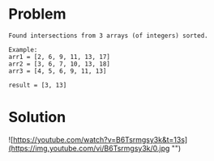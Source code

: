 # Problem

```
Found intersections from 3 arrays (of integers) sorted.

Example:
arr1 = [2, 6, 9, 11, 13, 17]
arr2 = [3, 6, 7, 10, 13, 18]
arr3 = [4, 5, 6, 9, 11, 13]

result = [3, 13]
```

# Solution

![https://youtube.com/watch?v=B6Tsrmgsy3k&t=13s](https://img.youtube.com/vi/B6Tsrmgsy3k/0.jpg "")
